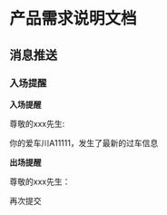# 产品需求说明文档
## 消息推送
### 入场提醒
**入场提醒**

尊敬的xxx先生:

你的爱车川A11111，发生了最新的过车信息

**出场提醒**

尊敬的xxx先生：


再次提交
